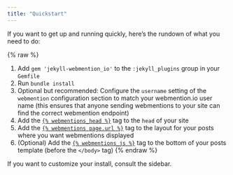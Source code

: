 ```yaml
---
title: "Quickstart"
---
```


If you want to get up and running quickly, here’s the rundown of what you need to do:

{% raw %}
1. Add `gem 'jekyll-webmention_io'` to the `:jekyll_plugins` group in your `Gemfile`
2. Run `bundle install`
3. Optional but recommended: Configure the `username` setting of the `webmention` configuration section to match your webmention.io user name (this ensures that anyone sending webmentions to your site can find the correct webmention endpoint)
4. Add the [`{% webmentions_head %}`](/jekyll-webmention_io/tags/webmentions_head) tag to the `head` of your site
5. Add the [`{% webmentions page.url %}`](/jekyll-webmention_io/tags/webmentions) tag to the layout for your posts where you want webmentions displayed
6. (Optional) Add the [`{% webmentions_js %}`](/jekyll-webmention_io/tags/webmentions_js) tag to the bottom of your posts template (before the `</body>` tag)
{% endraw %}

If you want to customize your install, consult the sidebar.
